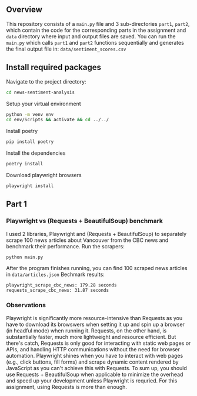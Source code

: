 ## Overview

This repository consists of a `main.py` file and 3 sub-directories `part1`, `part2`, which contain the code for the corresponding parts in the assignment and `data` directory where input and output files are saved.
You can run the `main.py` which calls `part1` and `part2` functions sequentially and generates the final output file in: `data/sentiment_scores.csv`
## Install required packages
Navigate to the project directory:
```bash
cd news-sentiment-analysis
```
Setup your virtual environment
```bash
python -m venv env
cd env/Scripts && activate && cd ../../
```
Install poetry
```bash
pip install poetry
```
Install the dependencies
```bash
poetry install
```
Download playwright browsers
```bash
playwright install
```
## Part 1
### Playwright vs (Requests + BeautifulSoup) benchmark
I used 2 libraries, Playwright and (Requests + BeautifulSoup) to separately scrape 100 news articles about Vancouver from the CBC news and benchmark their performance.
Run the scrapers:
```python
python main.py
```
After the program finishes running, you can find 100 scraped news articles in `data/articles.json`
Bechmark results:
```
playwright_scrape_cbc_news: 179.28 seconds
requests_scrape_cbc_news: 31.87 seconds
```
### Observations
Playwright is significantly more resource-intensive than Requests as you have to download its browswers when setting it up and spin up a browser (in headful mode) when running it.
Requests, on the other hand, is substantially faster, much more lightweight and resource efficient.
But there's catch, Requests is only good for interacting with static web pages or APIs, and handling HTTP communications without the need for browser automation. 
Playwright shines when you have to interact with web pages (e.g., click buttons, fill forms) and scrape dynamic content rendered by JavaScript as you can't achieve this with Requests.
To sum up, you should use Requests + BeautifulSoup when applicable to minimize the overhead and speed up your development unless Playwright is requried.
For this assignment, using Requests is more than enough.
